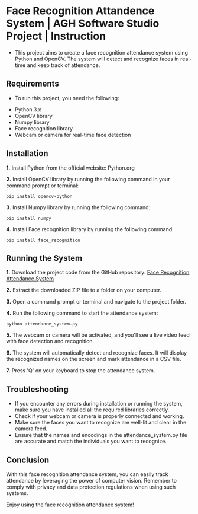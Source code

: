 # Face Recognition Attandence System  | AGH Software Studio Project | Instruction 
- This project aims to create a face recognition attendance system using Python and OpenCV. The system will detect and recognize faces in real-time and keep track of attendance.

## Requirements
- To run this project, you need the following:
* Python 3.x
* OpenCV library
* Numpy library
* Face recognition library
* Webcam or camera for real-time face detection

## Installation
**1.** Install Python from the official website: Python.org

**2.** Install OpenCV library by running the following command in your command prompt or terminal:
```pyhton
pip install opencv-python
```

**3.** Install Numpy library by running the following command:
```pyhton
pip install numpy
```

**4.** Install Face recognition library by running the following command:
```pyhton
pip install face_recognition
```


## Running the System
**1.** Download the project code from the GitHub repository: [Face Recognition Attendance System](https://drive.google.com/file/d/1H5VArBx0FVuSUGGIQmN7Hvn5l0OB6fka/view)

**2.** Extract the downloaded ZIP file to a folder on your computer.

**3.** Open a command prompt or terminal and navigate to the project folder.

**4.** Run the following command to start the attendance system:
```pyhton
python attendance_system.py
```
**5.** The webcam or camera will be activated, and you'll see a live video feed with face detection and recognition.

**6.** The system will automatically detect and recognize faces. It will display the recognized names on the screen and mark attendance in a CSV file.

**7.** Press 'Q' on your keyboard to stop the attendance system.


## Troubleshooting
- If you encounter any errors during installation or running the system, make sure you have installed all the required libraries correctly.
- Check if your webcam or camera is properly connected and working.
- Make sure the faces you want to recognize are well-lit and clear in the camera feed.
- Ensure that the names and encodings in the attendance_system.py file are accurate and match the individuals you want to recognize.


## Conclusion 
With this face recognition attendance system, you can easily track attendance by leveraging the power of computer vision. Remember to comply with privacy and data protection regulations when using such systems.

Enjoy using the face recognition attendance system!
